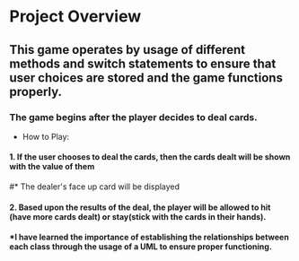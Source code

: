 # Project Overview

## This game operates by usage of different methods and switch statements to ensure that user choices are stored and the game functions properly.

### The game begins after the player decides to deal cards.

* How to Play:

#### 1. If the user chooses to deal the cards, then the cards dealt will be shown with the value of them
#* The dealer's face up card will be displayed
#### 2. Based upon the results of the deal, the player will be allowed to hit (have more cards dealt) or stay(stick with the cards in their hands).

#### *I have learned the importance of establishing the relationships between each class through the usage of a UML to ensure proper functioning.

